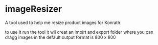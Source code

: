 # imageResizer
A tool used to help me resize product images for Konrath

to use it run the tool it wil creat an impirt and export folder where you can dragg images in
the default output format is 800 x 800
